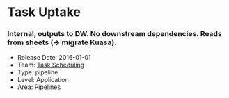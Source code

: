 # Task Uptake
### Internal, outputs to DW. No downstream dependencies. Reads from sheets (-> migrate Kuasa).
* Release Date: 2016-01-01
* Team: [Task Scheduling](../teams/scheduling.md)
* Type: pipeline
* Level: Application
* Area: Pipelines
